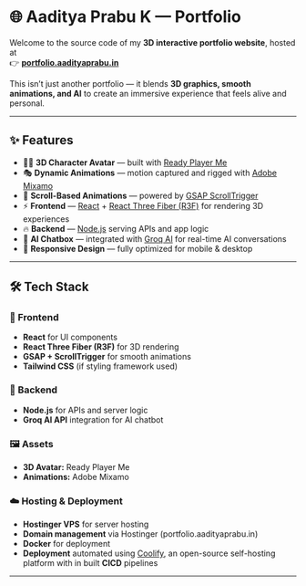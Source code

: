 # 🌐 Aaditya Prabu K — Portfolio

Welcome to the source code of my **3D interactive portfolio website**, hosted at  
👉 **[portfolio.aadityaprabu.in](https://portfolio.aadityaprabu.in/)**  

This isn’t just another portfolio — it blends **3D graphics, smooth animations, and AI** to create an immersive experience that feels alive and personal.  

---

## ✨ Features
- 🧑‍💻 **3D Character Avatar** — built with [Ready Player Me](https://readyplayer.me/)  
- 🎭 **Dynamic Animations** — motion captured and rigged with [Adobe Mixamo](https://www.mixamo.com/)  
- 🎨 **Scroll-Based Animations** — powered by [GSAP ScrollTrigger](https://greensock.com/scrolltrigger/)  
- ⚡ **Frontend** — [React](https://react.dev/) + [React Three Fiber (R3F)](https://docs.pmnd.rs/react-three-fiber) for rendering 3D experiences  
- 🔥 **Backend** — [Node.js](https://nodejs.org/) serving APIs and app logic  
- 🤖 **AI Chatbox** — integrated with [Groq AI](https://groq.com/) for real-time AI conversations  
- 📱 **Responsive Design** — fully optimized for mobile & desktop  

---

## 🛠️ Tech Stack

### 🎨 Frontend
- **React** for UI components  
- **React Three Fiber (R3F)** for 3D rendering  
- **GSAP + ScrollTrigger** for smooth animations  
- **Tailwind CSS** (if styling framework used)

### 🔧 Backend
- **Node.js** for APIs and server logic  
- **Groq AI API** integration for AI chatbot  

### 🖼️ Assets
- **3D Avatar:** Ready Player Me  
- **Animations:** Adobe Mixamo  

### ☁️ Hosting & Deployment
- **Hostinger VPS** for server hosting  
- **Domain management** via Hostinger (portfolio.aadityaprabu.in)
- **Docker** for deployment
- **Deployment** automated using [Coolify](https://coolify.io/), an open-source self-hosting platform with in built **CICD** pipelines  

---

